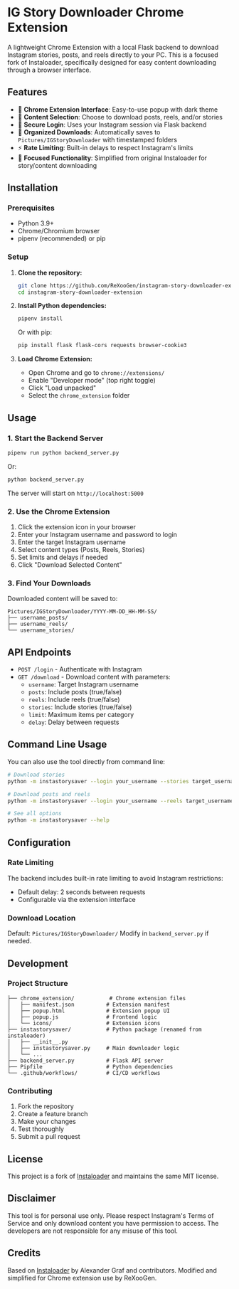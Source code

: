 # IG Story Downloader Chrome Extension

A lightweight Chrome Extension with a local Flask backend to download Instagram stories, posts, and reels directly to your PC. This is a focused fork of Instaloader, specifically designed for easy content downloading through a browser interface.

## Features

- 🔧 **Chrome Extension Interface**: Easy-to-use popup with dark theme
- 📱 **Content Selection**: Choose to download posts, reels, and/or stories
- 🔐 **Secure Login**: Uses your Instagram session via Flask backend
- 📁 **Organized Downloads**: Automatically saves to `Pictures/IGStoryDownloader` with timestamped folders
- ⚡ **Rate Limiting**: Built-in delays to respect Instagram's limits
- 🎯 **Focused Functionality**: Simplified from original Instaloader for story/content downloading

## Installation

### Prerequisites
- Python 3.9+
- Chrome/Chromium browser
- pipenv (recommended) or pip

### Setup

1. **Clone the repository:**
   ```bash
   git clone https://github.com/ReXooGen/instagram-story-downloader-extension.git
   cd instagram-story-downloader-extension
   ```

2. **Install Python dependencies:**
   ```bash
   pipenv install
   ```
   Or with pip:
   ```bash
   pip install flask flask-cors requests browser-cookie3
   ```

3. **Load Chrome Extension:**
   - Open Chrome and go to `chrome://extensions/`
   - Enable "Developer mode" (top right toggle)
   - Click "Load unpacked"
   - Select the `chrome_extension` folder

## Usage

### 1. Start the Backend Server
```bash
pipenv run python backend_server.py
```
Or:
```bash
python backend_server.py
```

The server will start on `http://localhost:5000`

### 2. Use the Chrome Extension
1. Click the extension icon in your browser
2. Enter your Instagram username and password to login
3. Enter the target Instagram username
4. Select content types (Posts, Reels, Stories)
5. Set limits and delays if needed
6. Click "Download Selected Content"

### 3. Find Your Downloads
Downloaded content will be saved to:
```
Pictures/IGStoryDownloader/YYYY-MM-DD_HH-MM-SS/
├── username_posts/
├── username_reels/
└── username_stories/
```

## API Endpoints

- `POST /login` - Authenticate with Instagram
- `GET /download` - Download content with parameters:
  - `username`: Target Instagram username
  - `posts`: Include posts (true/false)
  - `reels`: Include reels (true/false) 
  - `stories`: Include stories (true/false)
  - `limit`: Maximum items per category
  - `delay`: Delay between requests

## Command Line Usage

You can also use the tool directly from command line:

```bash
# Download stories
python -m instastorysaver --login your_username --stories target_username

# Download posts and reels
python -m instastorysaver --login your_username --reels target_username

# See all options
python -m instastorysaver --help
```

## Configuration

### Rate Limiting
The backend includes built-in rate limiting to avoid Instagram restrictions:
- Default delay: 2 seconds between requests
- Configurable via the extension interface

### Download Location
Default: `Pictures/IGStoryDownloader/`
Modify in `backend_server.py` if needed.

## Development

### Project Structure
```
├── chrome_extension/           # Chrome extension files
│   ├── manifest.json          # Extension manifest
│   ├── popup.html             # Extension popup UI
│   ├── popup.js               # Frontend logic
│   └── icons/                 # Extension icons
├── instastorysaver/           # Python package (renamed from instaloader)
│   ├── __init__.py
│   ├── instastorysaver.py     # Main downloader logic
│   └── ...
├── backend_server.py          # Flask API server
├── Pipfile                    # Python dependencies
└── .github/workflows/         # CI/CD workflows
```

### Contributing
1. Fork the repository
2. Create a feature branch
3. Make your changes
4. Test thoroughly
5. Submit a pull request

## License

This project is a fork of [Instaloader](https://github.com/instaloader/instaloader) and maintains the same MIT license.

## Disclaimer

This tool is for personal use only. Please respect Instagram's Terms of Service and only download content you have permission to access. The developers are not responsible for any misuse of this tool.

## Credits

Based on [Instaloader](https://github.com/instaloader/instaloader) by Alexander Graf and contributors.
Modified and simplified for Chrome extension use by ReXooGen.
